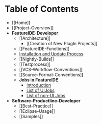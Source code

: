 # Table of Contents

* [[Home]]
* [[Project-Overview]]
* **FeatureIDE-Developer**
  * [[Architecture]]
    * [[Creation of New PlugIn Projects]]
  * [[FeatureIDE-Functions]]
  * [Installation and Update Process](https://github.com/tthuem/FeatureIDE/wiki/InstallationAndUpdateProcess)
  * [[Nightly-Builds]]
  * [[Testprocess]]
  * [[VCS-Workflow-Conventions]]
  * [[Source-Format-Conventions]]
  * **Jobs in FeatureIDE**
    * [Introduction](https://github.com/tthuem/FeatureIDE/wiki/Jobs-in-FeatureIDE)
    * [List of UIJobs](https://github.com/tthuem/FeatureIDE/wiki/List-of-UIJobs-created-in-FeatureIDE)
    * [List of non-UI Jobs](https://github.com/tthuem/FeatureIDE/wiki/List-of-non-UI-Jobs-created-in-FeatureIDE)
* **Software-Productline-Developer**
  * [[Best-Practice]]
  * [[Eclipse-Usage]]
  * [[Samples]]

